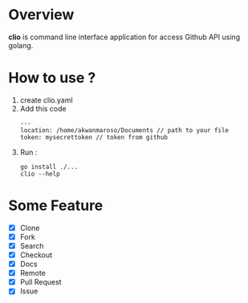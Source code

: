 # Overview
__clio__ is command line interface application for access Github API using golang.

# How to use ?
1. create clio.yaml
2. Add this code
	```
	---
	location: /home/akwanmaroso/Documents // path to your file
	token: mysecrettoken // token from github
	```
3. Run :
	```
	go install ./...
	clio --help
	```

# Some Feature
 - [x] Clone
 - [x] Fork
 - [x] Search
 - [x] Checkout
 - [x] Docs
 - [x] Remote 
 - [x] Pull Request
 - [x] Issue
